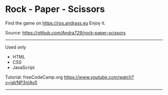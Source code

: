 # Rock - Paper - Scissors
Find the game on https://rps.andrass.eu
Enjoy it.

Source: https://github.com/Andra729/rock-paper-scissors
**************************************************************************

Used only 
- HTML
- CSS
- JavaScript

Tutorial: freeCodeCamp.org
          https://www.youtube.com/watch?v=jaVNP3nIAv0
**************************************************************************